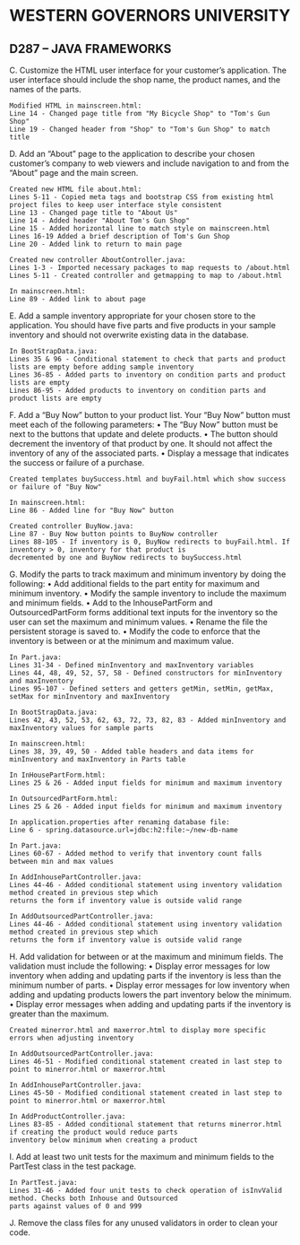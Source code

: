 # WESTERN GOVERNORS UNIVERSITY 
## D287 – JAVA FRAMEWORKS

C.  Customize the HTML user interface for your customer’s application. The user interface should include the shop name, the product names, and the names of the parts.
    
    Modified HTML in mainscreen.html:
    Line 14 - Changed page title from "My Bicycle Shop" to "Tom's Gun Shop"
    Line 19 - Changed header from "Shop" to "Tom's Gun Shop" to match title

D.  Add an “About” page to the application to describe your chosen customer’s company to web viewers and include navigation to and from the “About” page and the main screen.

    Created new HTML file about.html:
    Lines 5-11 - Copied meta tags and bootstrap CSS from existing html project files to keep user interface style consistent
    Line 13 - Changed page title to "About Us"
    Line 14 - Added header "About Tom's Gun Shop"
    Line 15 - Added horizontal line to match style on mainscreen.html
    Lines 16-19 Added a brief description of Tom's Gun Shop
    Line 20 - Added link to return to main page
    
    Created new controller AboutController.java:
    Lines 1-3 - Imported necessary packages to map requests to /about.html
    Lines 5-11 - Created controller and getmapping to map to /about.html

    In mainscreen.html:
    Line 89 - Added link to about page

E.  Add a sample inventory appropriate for your chosen store to the application. You should have five parts and five products in your sample inventory and should not overwrite existing data in the database.

    In BootStrapData.java:
    Lines 35 & 96 - Conditional statement to check that parts and product lists are empty before adding sample inventory
    Lines 36-85 - Added parts to inventory on condition parts and product lists are empty
    Lines 86-95 - Added products to inventory on condition parts and product lists are empty

F.  Add a “Buy Now” button to your product list. Your “Buy Now” button must meet each of the following parameters:
•  The “Buy Now” button must be next to the buttons that update and delete products.
•  The button should decrement the inventory of that product by one. It should not affect the inventory of any of the associated parts.
•  Display a message that indicates the success or failure of a purchase.

    Created templates buySuccess.html and buyFail.html which show success or failure of "Buy Now"
    
    In mainscreen.html:
    Line 86 - Added line for "Buy Now" button

    Created controller BuyNow.java: 
    Line 87 - Buy Now button points to BuyNow controller 
    Lines 88-105 - If inventory is 0, BuyNow redirects to buyFail.html. If inventory > 0, inventory for that product is 
    decremented by one and BuyNow redirects to buySuccess.html

G.  Modify the parts to track maximum and minimum inventory by doing the following:
•  Add additional fields to the part entity for maximum and minimum inventory.
•  Modify the sample inventory to include the maximum and minimum fields.
•  Add to the InhousePartForm and OutsourcedPartForm forms additional text inputs for the inventory so the user can set the maximum and minimum values.
•  Rename the file the persistent storage is saved to.
•  Modify the code to enforce that the inventory is between or at the minimum and maximum value.

    In Part.java:
    Lines 31-34 - Defined minInventory and maxInventory variables
    Lines 44, 48, 49, 52, 57, 58 - Defined constructors for minInventory and maxInventory
    Lines 95-107 - Defined setters and getters getMin, setMin, getMax, setMax for minInventory and maxInventory
    
    In BootStrapData.java:
    Lines 42, 43, 52, 53, 62, 63, 72, 73, 82, 83 - Added minInventory and maxInventory values for sample parts
    
    In mainscreen.html:
    Lines 38, 39, 49, 50 - Added table headers and data items for minInventory and maxInventory in Parts table
    
    In InHousePartForm.html:
    Lines 25 & 26 - Added input fields for minimum and maximum inventory

    In OutsourcedPartForm.html:
    Lines 25 & 26 - Added input fields for minimum and maximum inventory

    In application.properties after renaming database file:
    Line 6 - spring.datasource.url=jdbc:h2:file:~/new-db-name

    In Part.java:
    Lines 60-67 - Added method to verify that inventory count falls between min and max values

    In AddInhousePartController.java:
    Lines 44-46 - Added conditional statement using inventory validation method created in previous step which
    returns the form if inventory value is outside valid range
    
    In AddOutsourcedPartController.java:
    Lines 44-46 - Added conditional statement using inventory validation method created in previous step which
    returns the form if inventory value is outside valid range

H.  Add validation for between or at the maximum and minimum fields. The validation must include the following:
•  Display error messages for low inventory when adding and updating parts if the inventory is less than the minimum number of parts.
•  Display error messages for low inventory when adding and updating products lowers the part inventory below the minimum.
•  Display error messages when adding and updating parts if the inventory is greater than the maximum.
    
    Created minerror.html and maxerror.html to display more specific errors when adjusting inventory

    In AddOutsourcedPartController.java:
    Lines 46-51 - Modified conditional statement created in last step to point to minerror.html or maxerror.html

    In AddInhousePartController.java:
    Lines 45-50 - Modified conditional statement created in last step to point to minerror.html or maxerror.html

    In AddProductController.java:
    Lines 83-85 - Added conditional statement that returns minerror.html if creating the product would reduce parts
    inventory below minimum when creating a product

I.  Add at least two unit tests for the maximum and minimum fields to the PartTest class in the test package.

    In PartTest.java:
    Lines 31-46 - Added four unit tests to check operation of isInvValid method. Checks both Inhouse and Outsourced
    parts against values of 0 and 999

J.  Remove the class files for any unused validators in order to clean your code.